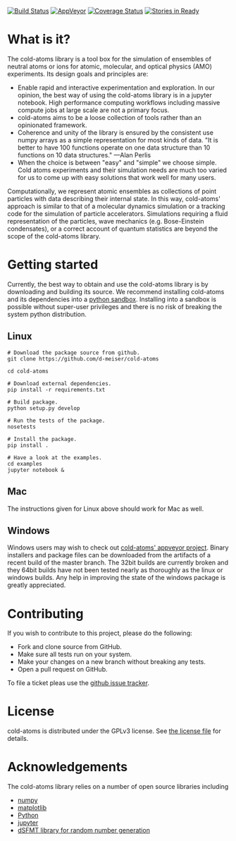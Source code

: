[![Build Status](https://travis-ci.org/d-meiser/cold-atoms.svg?branch=master)](https://travis-ci.org/d-meiser/cold-atoms)
[![AppVeyor](https://img.shields.io/appveyor/ci/d-meiser/cold-atoms.svg)](https://ci.appveyor.com/project/d-meiser/cold-atoms/history)
[![Coverage Status](https://coveralls.io/repos/github/d-meiser/cold-atoms/badge.svg?branch=master)](https://coveralls.io/github/d-meiser/cold-atoms?branch=master)
[![Stories in Ready](https://badge.waffle.io/d-meiser/cold-atoms.png?label=ready&title=Ready)](https://waffle.io/d-meiser/cold-atoms)

# What is it?

The cold-atoms library is a tool box for the simulation of ensembles of neutral
atoms or ions for atomic, molecular, and optical physics (AMO) experiments. Its
design goals and principles are:

- Enable rapid and interactive experimentation and exploration. In our opinion,
  the best way of using the cold-atoms library is in a jupyter notebook. High
  performance computing workflows including massive compute jobs at large scale
  are not a primary focus.
- cold-atoms aims to be a loose collection of tools rather than an opinionated
  framework.
- Coherence and unity of the library is ensured by the consistent use numpy
  arrays as a simple representation for most kinds of data. "It is better to
  have 100 functions operate on one data structure than 10 functions on 10 data
  structures." —Alan Perlis
- When the choice is between "easy" and "simple" we choose simple. Cold atoms
  experiments and their simulation needs are much too varied for us to come up
  with easy solutions that work well for many users.

Computationally, we represent atomic ensembles as collections of point
particles with data describing their internal state. In this way, cold-atoms'
approach is similar to that of a molecular dynamics simulation or a tracking
code for the simulation of particle accelerators. Simulations requiring a fluid
representation of the particles, wave mechanics (e.g. Bose-Einstein
condensates), or a correct account of quantum statistics are beyond the scope of
the cold-atoms library.


# Getting started

Currently, the best way to obtain and use the cold-atoms library is by
downloading and building its source. We recommend installing cold-atoms and its
dependencies into a [python sandbox](https://virtualenv.pypa.io/en/stable/).
Installing into a sandbox is possible without super-user privileges and there is
no risk of breaking the system python distribution.


## Linux

```shell
# Download the package source from github.
git clone https://github.com/d-meiser/cold-atoms

cd cold-atoms

# Download external dependencies.
pip install -r requirements.txt

# Build package.
python setup.py develop

# Run the tests of the package.
nosetests

# Install the package.
pip install .

# Have a look at the examples.
cd examples
jupyter notebook &
```


## Mac

The instructions given for Linux above should work for Mac as well.


## Windows

Windows users may wish to check
out
[cold-atoms' appveyor project](https://ci.appveyor.com/project/d-meiser/cold-atoms).
Binary installers and package files can be downloaded from the artifacts of a
recent build of the master branch. The 32bit builds are currently broken and
they 64bit builds have not been tested nearly as thoroughly as the linux or
windows builds. Any help in improving the state of the windows package is
greatly appreciated.


# Contributing

If you wish to contribute to this project, please do the following:

- Fork and clone source from GitHub.
- Make sure all tests run on your system.
- Make your changes on a new branch without breaking any tests.
- Open a pull request on GitHub.

To file a ticket pleas use
the [github issue tracker](https://github.com/d-meiser/cold-atoms/issues).


# License

cold-atoms is distributed under the GPLv3 license.
See [the license file](LICENSE) for details.


# Acknowledgements

The cold-atoms library relies on a number of open source libraries including

* [numpy](http://www.numpy.org/)
* [matplotlib](https://matplotlib.org/)
* [Python](http://www.python.org/)
* [jupyter](http://jupyter.org)
* [dSFMT library for random number generation](http://www.math.sci.hiroshima-u.ac.jp/~m-mat/MT/SFMT/)

